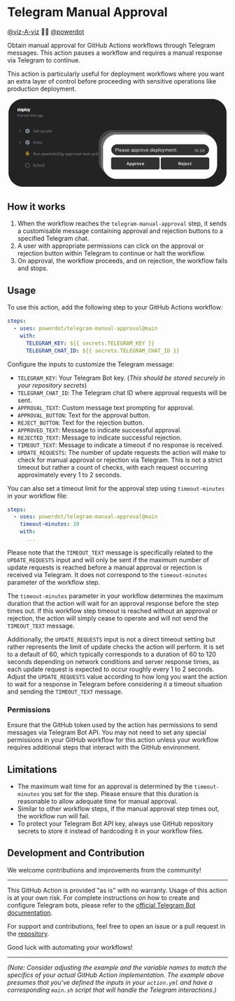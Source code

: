 # Telegram Manual Approval

[@viz-A-viz](https://github.com/viz-A-viz) 🤜🤛 [@powerdot](https://github.com/powerdot)

Obtain manual approval for GitHub Actions workflows through Telegram messages. This action pauses a workflow and requires a manual response via Telegram to continue.

This action is particularly useful for deployment workflows where you want an extra layer of control before proceeding with sensitive operations like production deployment.

![Concept](about.png)

## How it works

1. When the workflow reaches the `telegram-manual-approval` step, it sends a customisable message containing approval and rejection buttons to a specified Telegram chat.
2. A user with appropriate permissions can click on the approval or rejection button within Telegram to continue or halt the workflow.
3. On approval, the workflow proceeds, and on rejection, the workflow fails and stops.

## Usage

To use this action, add the following step to your GitHub Actions workflow:

```yaml
steps:
  - uses: powerdot/telegram-manual-approval@main
    with:
      TELEGRAM_KEY: ${{ secrets.TELEGRAM_KEY }}
      TELEGRAM_CHAT_ID: ${{ secrets.TELEGRAM_CHAT_ID }}
```

Configure the inputs to customize the Telegram message:
- `TELEGRAM_KEY`: Your Telegram Bot key. (*This should be stored securely in your repository secrets*)
- `TELEGRAM_CHAT_ID`: The Telegram chat ID where approval requests will be sent.
- `APPROVAL_TEXT`: Custom message text prompting for approval.
- `APPROVAL_BUTTON`: Text for the approval button.
- `REJECT_BUTTON`: Text for the rejection button.
- `APPROVED_TEXT`: Message to indicate successful approval.
- `REJECTED_TEXT`: Message to indicate successful rejection.
- `TIMEOUT_TEXT`: Message to indicate a timeout if no response is received.
- `UPDATE_REQUESTS`: The number of update requests the action will make to check for manual approval or rejection via Telegram. This is not a strict timeout but rather a count of checks, with each request occurring approximately every 1 to 2 seconds.

You can also set a timeout limit for the approval step using `timeout-minutes` in your workflow file:

```yaml
steps:
  - uses: powerdot/telegram-manual-approval@main
    timeout-minutes: 10
    with:
      ...
```

Please note that the `TIMEOUT_TEXT` message is specifically related to the `UPDATE_REQUESTS` input and will only be sent if the maximum number of update requests is reached before a manual approval or rejection is received via Telegram. It does not correspond to the `timeout-minutes` parameter of the workflow step.

The `timeout-minutes` parameter in your workflow determines the maximum duration that the action will wait for an approval response before the step times out. If this workflow step timeout is reached without an approval or rejection, the action will simply cease to operate and will not send the `TIMEOUT_TEXT` message.

Additionally, the `UPDATE_REQUESTS` input is not a direct timeout setting but rather represents the limit of update checks the action will perform. It is set to a default of 60, which typically corresponds to a duration of 60 to 120 seconds depending on network conditions and server response times, as each update request is expected to occur roughly every 1 to 2 seconds. Adjust the `UPDATE_REQUESTS` value according to how long you want the action to wait for a response in Telegram before considering it a timeout situation and sending the `TIMEOUT_TEXT` message.

### Permissions

Ensure that the GitHub token used by the action has permissions to send messages via Telegram Bot API. You may not need to set any special permissions in your GitHub workflow for this action unless your workflow requires additional steps that interact with the GitHub environment.

## Limitations

- The maximum wait time for an approval is determined by the `timeout-minutes` you set for the step. Please ensure that this duration is reasonable to allow adequate time for manual approval.
- Similar to other workflow steps, if the manual approval step times out, the workflow run will fail.
- To protect your Telegram Bot API key, always use GitHub repository secrets to store it instead of hardcoding it in your workflow files.

## Development and Contribution
We welcome contributions and improvements from the community!

---
This GitHub Action is provided "as is" with no warranty. Usage of this action is at your own risk. For complete instructions on how to create and configure Telegram bots, please refer to the [official Telegram Bot documentation](https://core.telegram.org/bots).

For support and contributions, feel free to open an issue or a pull request in the [repository](https://github.com/powerdot/telegram-manual-approval).

Good luck with automating your workflows!

---

*(Note: Consider adjusting the example and the variable names to match the specifics of your actual GitHub Action implementation. The example above presumes that you've defined the inputs in your `action.yml` and have a corresponding `main.sh` script that will handle the Telegram interactions.)*
